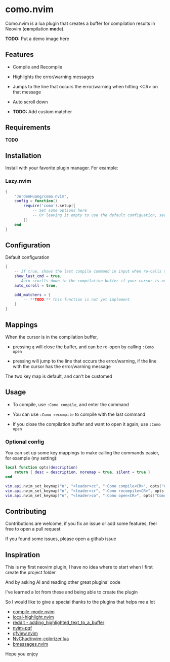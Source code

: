 # como.nvim

Como.nvim is a lua plugin that creates a buffer for compilation results in Neovim (**co**mpilation **mo**de).


**TODO:** Put a demo image here

## Features

- Compile and Recompile

- Highlights the error/warning messages

- Jumps to the line that occurs the error/warning when hitting \<CR\> on that message

- Auto scroll down

- **TODO:** Add custom matcher

## Requirements

**TODO**

## Installation

Install with your favorite plugin manager. For example:

### Lazy.nvim

```lua
{
    "JordenHuang/como.nvim",
    config = function()
        require('como').setup({
            -- Set some options here
            -- Or leaving it empty to use the default comfiguation, see below
        })
    end
}
```

## Configuration

Default configuration

```lua
{
    -- If true, shows the last compile command in input when re-calls the 'Como compile' command
    show_last_cmd = true,
    -- Auto scorlls down in the compilation buffer if your cursor is on the last line
    auto_scroll = true,

    add_matchers = {
        -- **TODO:** this function is not yet implement
    }
}
```

## Mappings

When the cursor is in the compilation buffer,

- pressing `q` will close the buffer, and can be re-open by calling `:Como open`

- pressing <CR> will jump to the line that occurs the error/warning, if the line with the cursor
has the error/warning message

The two key map is default, and can't be customed

## Usage

- To compile, use `:Como compile`, and enter the command

- You can use `:Como recompile` to compile with the last command

- If you close the compilation buffer and want to open it again, use `:Como open`

### Optional config

You can set up some key mappings to make calling the commands easier, for example (my setting):

```lua
local function opts(description)
    return { desc = description, noremap = true, silent = true }
end

vim.api.nvim_set_keymap("n", "<leader>cc", ":Como compile<CR>", opts("Como compile"))
vim.api.nvim_set_keymap("n", "<leader>cr", ":Como recompile<CR>", opts("Como recompile"))
vim.api.nvim_set_keymap("n", "<leader>co", ":Como open<CR>", opts("Como focus como buffer"))
```

## Contributing

Contributions are welcome, if you fix an issue or add some features, feel free to open a pull request

If you found some issues, please open a github issue

## Inspiration

This is my first neovim plugin, I have no idea where to start when I first create the project folder

And by asking AI and reading other great plugins' code

I've learned a lot from these and being able to create the plugin

So I would like to give a special thanks to the plugins that helps me a lot

- [compile-mode.nvim](https://github.com/ej-shafran/compile-mode.nvim)
- [local-highlight.nvim](https://github.com/tzachar/local-highlight.nvim/blob/master/lua/local-highlight.lua)
- [reddit - adding_highlighted_text_to_a_buffer](https://www.reddit.com/r/neovim/comments/13bp2hp/adding_highlighted_text_to_a_buffer/)
- [nvim-pqf](https://github.com/yorickpeterse/nvim-pqf)
- [qfview.nvim](https://github.com/ashfinal/qfview.nvim)
- [NvChad/nvim-colorizer.lua](https://github.com/NvChad/nvim-colorizer.lua/blob/master/lua/colorizer/buffer.lua#L74)
- [bmessages.nvim](https://github.com/ariel-frischer/bmessages.nvim/blob/main/lua/bmessages.lua#L62)


Hope you enjoy
